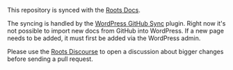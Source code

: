 This repository is synced with the [Roots Docs](https://roots.io/docs/). 

The syncing is handled by the [WordPress GitHub Sync](https://github.com/benbalter/wordpress-github-sync) plugin. Right now it's not possible to import new docs from GitHub into WordPress. If a new page needs to be added, it must first be added via the WordPress admin. 

Please use the [Roots Discourse](https://discourse.roots.io/) to open a discussion about bigger changes before sending a pull request.
